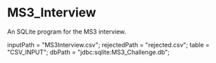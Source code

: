 # MS3_Interview
An SQLite program for the MS3 interview.

inputPath = "MS3Interview.csv";
rejectedPath = "rejected.csv";
table = "CSV_INPUT";
dbPath = "jdbc:sqlite:MS3_Challenge.db";

